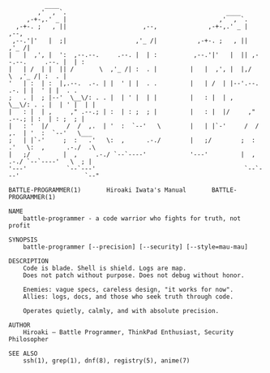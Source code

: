 <!-- ### Hi there 👋 -->

<!--
**Iwthrok/Iwthrok** is a ✨ _special_ ✨ repository because its `README.md` (this file) appears on your GitHub profile.

Here are some ideas to get you started:

- 🔭 I’m currently working on ...
- 🌱 I’m currently learning ...
- 👯 I’m looking to collaborate on ...
- 🤔 I’m looking for help with ...
- 💬 Ask me about ...
- 📫 How to reach me: ...
- 😄 Pronouns: ...
- ⚡ Fun fact: ...
-->

```text
          ____                                                                                   
        ,'  , `.                                            ____                                 
     ,-+-,.' _ |                                          ,'  , `.                               
  ,-+-. ;   , ||                     ,--,              ,-+-,.' _ |                    ,--,       
 ,--.'|'   |  ;|                   ,'_ /|           ,-+-. ;   , ||                  ,'_ /|       
|   |  ,', |  ':  ,--.--.     .--. |  | :          ,--.'|'   |  || ,--.--.     .--. |  | :       
|   | /  | |  || /       \  ,'_ /| :  . |         |   |  ,', |  |,/       \  ,'_ /| :  . |       
'   | :  | :  |,.--.  .-. | |  ' | |  . .         |   | /  | |--'.--.  .-. | |  ' | |  . .       
;   . |  ; |--'  \__\/: . . |  | ' |  | |         |   : |  | ,    \__\/: . . |  | ' |  | |       
|   : |  | ,     ," .--.; | :  | : ;  ; |         |   : |  |/     ," .--.; | :  | : ;  ; |       
|   : '  |/     /  /  ,.  | '  :  `--'   \        |   | |`-'     /  /  ,.  | '  :  `--'   \___   
;   | |`-'     ;  :   .'   \:  ,      .-./        |   ;/        ;  :   .'   \:  ,      .-./  .\  
|   ;/         |  ,     .-./ `--`----'            '---'         |  ,     .-./ `--`----'   \  ; | 
'---'           `--`---'                                         `--`---'                  `--"  

BATTLE-PROGRAMMER(1)       Hiroaki Iwata's Manual       BATTLE-PROGRAMMER(1)

NAME
    battle-programmer - a code warrior who fights for truth, not profit

SYNOPSIS
    battle-programmer [--precision] [--security] [--style=mau-mau]

DESCRIPTION
    Code is blade. Shell is shield. Logs are map.
    Does not patch without purpose. Does not debug without honor.

    Enemies: vague specs, careless design, "it works for now".
    Allies: logs, docs, and those who seek truth through code.

    Operates quietly, calmly, and with absolute precision.

AUTHOR
    Hiroaki — Battle Programmer, ThinkPad Enthusiast, Security Philosopher

SEE ALSO
    ssh(1), grep(1), dnf(8), registry(5), anime(7)
```
